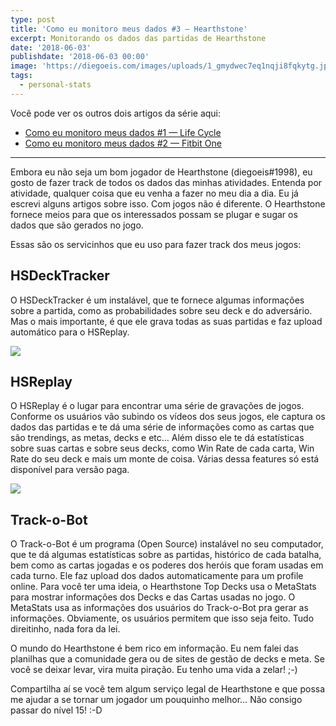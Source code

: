 ```yaml
---
type: post
title: 'Como eu monitoro meus dados #3 — Hearthstone'
excerpt: Monitorando os dados das partidas de Hearthstone
date: '2018-06-03'
publishdate: '2018-06-03 00:00'
image: 'https://diegoeis.com/images/uploads/1_gmydwec7eq1nqji8fqkytg.jpeg'
tags:
  - personal-stats
---
```

Você pode ver os outros dois artigos da série aqui:

- [Como eu monitoro meus dados #1 — Life Cycle](https://diegoeis.com/como-eu-monitoro-meus-dados-1-app-life-cycle/)
- [Como eu monitoro meus dados #2 — Fitbit One](https://diegoeis.com/como-eu-monitoro-meus-dados-2-fitbit-one/)

---

Embora eu não seja um bom jogador de Hearthstone (diegoeis#1998), eu gosto de fazer track de todos os dados das minhas atividades. Entenda por atividade, qualquer coisa que eu venha a fazer no meu dia a dia. Eu já escrevi alguns artigos sobre isso. Com jogos não é diferente. O Hearthstone fornece meios para que os interessados possam se plugar e sugar os dados que são gerados no jogo.

Essas são os servicinhos que eu uso para fazer track dos meus jogos:

## HSDeckTracker

O HSDeckTracker é um instalável, que te fornece algumas informações sobre a partida, como as probabilidades sobre seu deck e do adversário. Mas o mais importante, é que ele grava todas as suas partidas e faz upload automático para o HSReplay.

![](/images/uploads/1_6v-iyleezo3lbxgujjqklg.png)

## HSReplay

O HSReplay é o lugar para encontrar uma série de gravações de jogos. Conforme os usuários vão subindo os vídeos dos seus jogos, ele captura os dados das partidas e te dá uma série de informações como as cartas que são trendings, as metas, decks e etc… Além disso ele te dá estatísticas sobre suas cartas e sobre seus decks, como Win Rate de cada carta, Win Rate do seu deck e mais um monte de coisa. Várias dessa features só está disponível para versão paga.

![](/images/uploads/1_g2jie0msjiclz2t9xr0amw.png)

## Track-o-Bot

O Track-o-Bot é um programa (Open Source) instalável no seu computador, que te dá algumas estatísticas sobre as partidas, histórico de cada batalha, bem como as cartas jogadas e os poderes dos heróis que foram usadas em cada turno. Ele faz upload dos dados automaticamente para um profile online. Para você ter uma ideia, o Hearthstone Top Decks usa o MetaStats para mostrar informações dos Decks e das Cartas usadas no jogo. O MetaStats usa as informações dos usuários do Track-o-Bot pra gerar as informações. Obviamente, os usuários permitem que isso seja feito. Tudo direitinho, nada fora da lei.

O mundo do Hearthstone é bem rico em informação. Eu nem falei das planilhas que a comunidade gera ou de sites de gestão de decks e meta. Se você se deixar levar, vira muita piração. Eu tenho uma vida a zelar! ;-)

Compartilha aí se você tem algum serviço legal de Hearthstone e que possa me ajudar a se tornar um jogador um pouquinho melhor… Não consigo passar do nível 15! :-D
